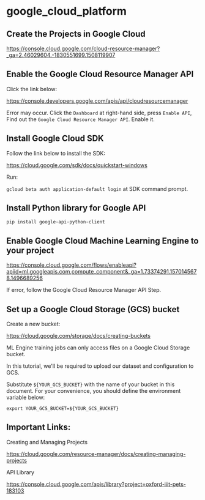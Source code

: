# google_cloud_platform

## Create the Projects in Google Cloud

https://console.cloud.google.com/cloud-resource-manager?_ga=2.46029604.-1830551699.1508119907

## Enable the Google Cloud Resource Manager API

Click the link below:

https://console.developers.google.com/apis/api/cloudresourcemanager

Error may occur. Click the ```Dashboard``` at right-hand side, press ```Enable API```, Find out the ```Google Cloud Resource Manager API```. Enable it.

## Install Google Cloud SDK

Follow the link below to install the SDK:

https://cloud.google.com/sdk/docs/quickstart-windows

Run:

```gcloud beta auth application-default login``` at SDK command prompt.

## Install Python library for Google API

```pip install google-api-python-client```

## Enable Google Cloud Machine Learning Engine to your project

https://console.cloud.google.com/flows/enableapi?apiid=ml.googleapis.com,compute_component&_ga=1.73374291.1570145678.1496689256

If error, follow the Google Cloud Resource Manager API Step.

## Set up a Google Cloud Storage (GCS) bucket

Create a new bucket:

https://cloud.google.com/storage/docs/creating-buckets

ML Engine training jobs can only access files on a Google Cloud Storage bucket. 

In this tutorial, we'll be required to upload our dataset and configuration to GCS.

Substitute ```${YOUR_GCS_BUCKET}``` with the name of your bucket in this document. For your convenience, you should define the environment variable below:

```export YOUR_GCS_BUCKET=${YOUR_GCS_BUCKET}```

## Important Links:

Creating and Managing Projects

https://cloud.google.com/resource-manager/docs/creating-managing-projects

API Library

https://console.cloud.google.com/apis/library?project=oxford-iiit-pets-183103
